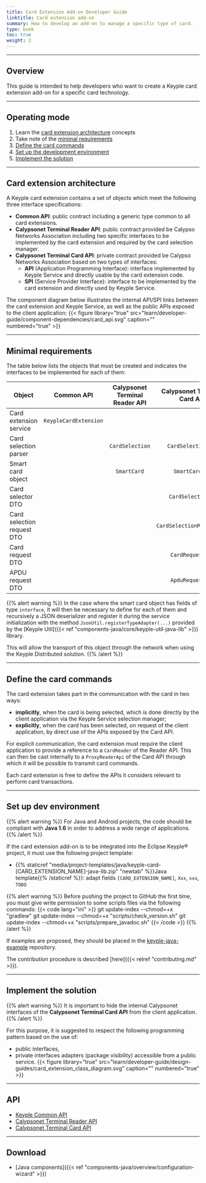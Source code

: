 ```yaml
---
title: Card Extension Add-on Developer Guide
linktitle: Card extension add-on
summary: How to develop an add-on to manage a specific type of card.
type: book
toc: true
weight: 2
---
```


---
## Overview

This guide is intended to help developers who want to create a Keyple card extension add-on for a specific card technology.

---
## Operating mode

1. Learn the [card extension architecture](#card-extension-architecture) concepts
2. Take note of the [minimal requirements](#minimal-requirements)
3. [Define the card commands](#define-the-card-commands)
4. [Set up the development environment](#set-up-dev-environment)
5. [Implement the solution](#implement-the-solution)

---
## Card extension architecture

A Keyple card extension contains a set of objects which meet the following three interface specifications:
* **Common API**: public contract including a generic type common to all card extensions.
* **Calypsonet Terminal Reader API**: public contract provided be Calypso Networks Association including two specific interfaces to be implemented by the card extension and required by the card selection manager.
* **Calypsonet Terminal Card API**: private contract provided be Calypso Networks Association based on two types of interfaces:
  * **API** (Application Programming Interface): interface implemented by Keyple Service and directly usable by the card extension code.
  * **SPI** (Service Provider Interface): interface to be implemented by the card extension and directly used by Keyple Service.

The component diagram below illustrates the internal API/SPI links between the card extension and Keyple Service, as well as the public APIs exposed to the client application:
{{< figure library="true" src="learn/developer-guide/component-dependencies/card_api.svg" caption="" numbered="true" >}}

---
## Minimal requirements

The table below lists the objects that must be created and indicates the interfaces to be implemented for each of them:

| Object | Common API | Calypsonet Terminal Reader API | Calypsonet Terminal Card API |
|---|:---:|:---:|:---:|
| Card extension service | `KeypleCardExtension` | | |
| Card selection parser | | `CardSelection` | `CardSelectionSpi` |
| Smart card object | | `SmartCard` | `SmartCardSpi` |
| Card selector DTO | | | `CardSelectorSpi` |
| Card selection request DTO | | | `CardSelectionRequestSpi` |
| Card request DTO | | | `CardRequestSpi` |
| APDU request DTO | | | `ApduRequestSpi` |

{{% alert warning %}}
In the case where the smart card object has fields of type `interface`,
it will then be necessary to define for each of them and recursively a JSON deserializer and register it during the service initialization with the method `JsonUtil.registerTypeAdapter(...)` provided by the [Keyple Util]({{< ref "components-java/core/keyple-util-java-lib" >}}) library.

This will allow the transport of this object through the network when using the Keyple Distributed solution.
{{% /alert %}}

---
## Define the card commands

The card extension takes part in the communication with the card in two ways:
* **implicitly**, when the card is being selected, which is done directly by the client application via the Keyple Service selection manager;
* **explicitly**, when the card has been selected, on request of the client application, by direct use of the APIs exposed by the Card API.

For explicit communication, the card extension must require the client application to provide a reference to a `CardReader` of the Reader API.
This can then be cast internally to a `ProxyReaderApi` of the Card API through which it will be possible to transmit card commands.

Each card extension is free to define the APIs it considers relevant to perform card transactions.

---
## Set up dev environment

{{% alert warning %}}
For Java and Android projects, the code should be compliant with **Java 1.6** in order to address a wide range of applications.
{{% /alert %}}

If the card extension add-on is to be integrated into the Eclipse Keyple® project, it must use the following project template:
* {{% staticref "media/project-templates/java/keyple-card-[CARD_EXTENSION_NAME]-java-lib.zip" "newtab" %}}Java template{{% /staticref %}}: adapt fields `[CARD_EXTENSION_NAME]`, `Xxx`, `xxx`, `TODO`

{{% alert warning %}}
Before pushing the project to GitHub the first time, you must give write permission to some scripts files via the following commands:
{{< code lang="ini" >}}
git update-index --chmod=+x "gradlew"
git update-index --chmod=+x "scripts/check_version.sh"
git update-index --chmod=+x "scripts/prepare_javadoc.sh"
{{< /code >}}
{{% /alert %}}

If examples are proposed, they should be placed in the [keyple-java-example](https://github.com/eclipse/keyple-java-example) repository.

The contribution procedure is described [here]({{< relref "contributing.md" >}}).

---
## Implement the solution

{{% alert warning %}}
It is important to hide the internal Calypsonet interfaces of the **Calypsonet Terminal Card API** from the client application.
{{% /alert %}}

For this purpose, it is suggested to respect the following programming pattern based on the use of:
* public interfaces,
* private interfaces adapters (package visibility) accessible from a public service.
{{< figure library="true" src="learn/developer-guide/design-guides/card_extension_class_diagram.svg" caption="" numbered="true" >}}

---
## API

* [Keyple Common API](https://eclipse.github.io/keyple-common-java-api)
* [Calypsonet Terminal Reader API](https://calypsonet.github.io/calypsonet-terminal-reader-java-api)
* [Calypsonet Terminal Card API](https://calypsonet.github.io/calypsonet-terminal-card-java-api)

---
## Download

* [Java components]({{< ref "components-java/overview/configuration-wizard" >}})
